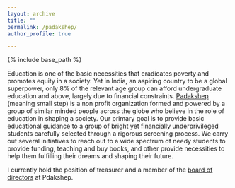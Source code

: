 ```yaml
---
layout: archive
title: ""
permalink: /padakshep/
author_profile: true

---
```


{% include base_path %}

Education is one of the basic necessities that eradicates poverty and promotes equity in a society. Yet in India, an aspiring country to be a global superpower, only 8% of the relevant age group can afford undergraduate education and above, largely due to financial constraints. [Padakshep](https://padakshep.org) (meaning small step) is a non profit organization formed and powered by a group of similar minded people across the globe who believe in the role of education in shaping a society. Our primary goal is to provide basic educational guidance to a group of bright yet financially underprivileged students carefully selected through a rigorous screening process. We carry out several initiatives to reach out to a wide spectrum of needy students to provide funding, teaching and buy books, and other provide necessities to help them fulfilling their dreams and shaping their future. 

I currently hold the position of treasurer and a member of the [board of directors](http://padakshep.org/about/people/) at Pdakshep.
